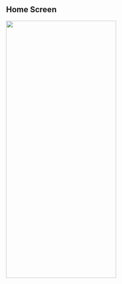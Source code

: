 ## Home Screen

<img src="https://github.com/EdWIN1021/game-store/assets/17692914/fee8005f-0eae-48c2-bde5-f994501bbf2d" width="300" height="700">
